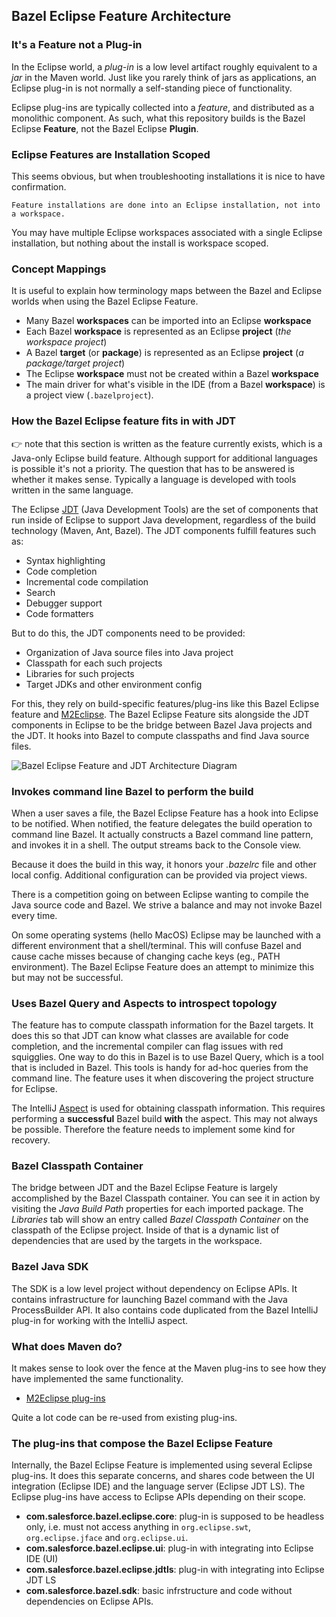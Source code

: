 ## Bazel Eclipse Feature Architecture

### It's a Feature not a Plug-in

In the Eclipse world, a *plug-in* is a low level artifact roughly equivalent to a *jar* in the Maven world.
Just like you rarely think of jars as applications, an Eclipse plug-in is not normally a self-standing piece of functionality.

Eclipse plug-ins are typically collected into a *feature*, and distributed as a monolithic component.
As such, what this repository builds is the Bazel Eclipse **Feature**, not the Bazel Eclipse **Plugin**.

### Eclipse Features are Installation Scoped

This seems obvious, but when troubleshooting installations it is nice to have confirmation.

```
Feature installations are done into an Eclipse installation, not into a workspace.
```
You may have multiple Eclipse workspaces associated with a single Eclipse installation, but nothing about the install is workspace scoped.


### Concept Mappings

It is useful to explain how terminology maps between the Bazel and Eclipse worlds when using the Bazel Eclipse Feature.

- Many Bazel **workspaces** can be imported into an Eclipse **workspace**
- Each Bazel **workspace** is represented as an Eclipse **project** (*the workspace project*)
- A Bazel **target** (or **package**) is represented as an Eclipse **project** (*a package/target project*)
- The Eclipse **workspace** must not be created within a Bazel **workspace**
- The main driver for what's visible in the IDE (from a Bazel **workspace**) is a project view (`.bazelproject`).


### How the Bazel Eclipse feature fits in with JDT

:point_right: note that this section is written as the feature currently exists, which is a Java-only
Eclipse build feature. Although support for additional languages is possible it's not a priority.
The question that has to be answered is whether it makes sense. Typically a language is developed with tools
written in the same language.

The Eclipse [JDT](https://www.eclipse.org/jdt/) (Java Development Tools) are the set of components that run inside of Eclipse to support Java development, regardless of the build technology (Maven, Ant, Bazel).
The JDT components fulfill features such as:

- Syntax highlighting
- Code completion
- Incremental code compilation
- Search
- Debugger support
- Code formatters

But to do this, the JDT components need to be provided:

- Organization of Java source files into Java project
- Classpath for each such projects
- Libraries for such projects
- Target JDKs and other environment config

For this, they rely on build-specific features/plug-ins like this Bazel Eclipse feature and [M2Eclipse](http://www.eclipse.org/m2e/).
The Bazel Eclipse Feature sits alongside the JDT components in Eclipse to be the bridge between Bazel Java projects and the JDT.
It hooks into Bazel to compute classpaths and find Java source files.

![Bazel Eclipse Feature and JDT Architecture Diagram](BEF_Arch.png)


### Invokes command line Bazel to perform the build

When a user saves a file, the Bazel Eclipse Feature has a hook into Eclipse to be notified.
When notified, the feature delegates the build operation to command line Bazel.
It actually constructs a Bazel command line pattern, and invokes it in a shell.
The output streams back to the Console view.

Because it does the build in this way, it honors your *.bazelrc* file and other local config.
Additional configuration can be provided via project views.

There is a competition going on between Eclipse wanting to compile the Java source code and Bazel.
We strive a balance and may not invoke Bazel every time.

On some operating systems (hello MacOS) Eclipse may be launched with a different environment that a shell/terminal.
This will confuse Bazel and cause cache misses because of changing cache keys (eg., PATH environment).
The Bazel Eclipse Feature does an attempt to minimize this but may not be successful.


### Uses Bazel Query and Aspects to introspect topology

The feature has to compute classpath information for the Bazel targets.
It does this so that JDT can know what classes are available for code completion, and the incremental compiler can flag issues with red squigglies.
One way to do this in Bazel is to use Bazel Query, which is a tool that is included in Bazel.
This tools is handy for ad-hoc queries from the command line.
The feature uses it when discovering the project structure for Eclipse.

The IntelliJ [Aspect](https://docs.bazel.build/versions/master/skylark/aspects.html) is used for obtaining classpath information.
This requires performing a **successful** Bazel build **with** the aspect.
This may not always be possible.
Therefore the feature needs to implement some kind for recovery.


### Bazel Classpath Container

The bridge between JDT and the Bazel Eclipse Feature is largely accomplished by the Bazel Classpath container.
You can see it in action by visiting the *Java Build Path* properties for each imported package.
The *Libraries* tab will show an entry called *Bazel Classpath Container* on the classpath of the Eclipse project.
Inside of that is a dynamic list of dependencies that are used by the targets in the workspace.


### Bazel Java SDK

The SDK is a low level project without dependency on Eclipse APIs.
It contains infrastructure for launching Bazel command with the Java ProcessBuilder API.
It also contains code duplicated from the Bazel IntelliJ plug-in for working with the IntelliJ aspect.


### What does Maven do?

It makes sense to look over the fence at the Maven plug-ins to see how they have implemented the same functionality.

- [M2Eclipse plug-ins](https://github.com/eclipse-m2e/m2e-core)

Quite a lot code can be re-used from existing plug-ins.


### The plug-ins that compose the Bazel Eclipse Feature

Internally, the Bazel Eclipse Feature is implemented using several Eclipse plug-ins.
It does this separate concerns, and shares code between the UI integration (Eclipse IDE) and the language server (Eclipse JDT LS).
The Eclipse plug-ins have access to Eclipse APIs depending on their scope.

- **com.salesforce.bazel.eclipse.core**: plug-in is supposed to be headless only, i.e. must not access anything in `org.eclipse.swt`, `org.eclipse.jface` and `org.eclipse.ui`.
- **com.salesforce.bazel.eclipse.ui**: plug-in with integrating into Eclipse IDE (UI)
- **com.salesforce.bazel.eclipse.jdtls**: plug-in with integrating into Eclipse JDT LS
- **com.salesforce.bazel.sdk**: basic infrstructure and code without dependencies on Eclipse APIs.
